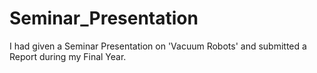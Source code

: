 # Seminar_Presentation
I had given a Seminar Presentation on 'Vacuum Robots' and submitted a Report during my Final Year.
